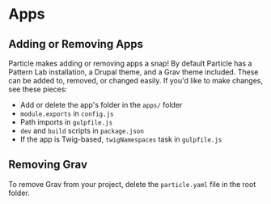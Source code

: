 # Apps

## Adding or Removing Apps

Particle makes adding or removing apps a snap! By default Particle has a Pattern Lab installation, a Drupal theme, and a Grav theme included. These can be added to, removed, or changed easily. If you'd like to make changes, see these pieces:

* Add or delete the app's folder in the `apps/` folder
* `module.exports` in `config.js`
* Path imports in `gulpfile.js`
* `dev` and `build` scripts in `package.json`
* If the app is Twig-based, `twigNamespaces` task in `gulpfile.js`

## Removing Grav

To remove Grav from your project, delete the `particle.yaml` file in the root folder.